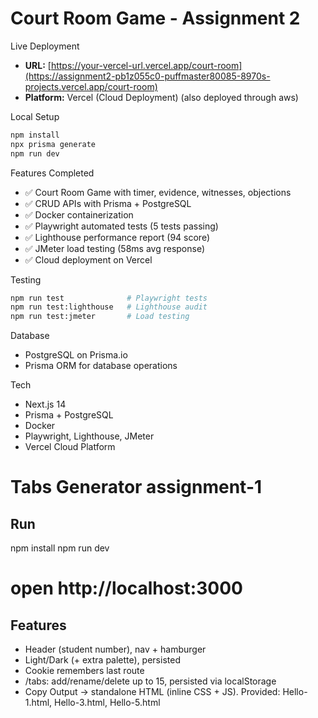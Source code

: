 # Court Room Game - Assignment 2 

Live Deployment
- **URL:** [https://your-vercel-url.vercel.app/court-room](https://assignment2-pb1z055c0-puffmaster80085-8970s-projects.vercel.app/court-room)
- **Platform:** Vercel (Cloud Deployment) (also deployed through aws)

Local Setup
```bash
npm install
npx prisma generate
npm run dev
```

Features Completed
- ✅ Court Room Game with timer, evidence, witnesses, objections
- ✅ CRUD APIs with Prisma + PostgreSQL
- ✅ Docker containerization
- ✅ Playwright automated tests (5 tests passing)
- ✅ Lighthouse performance report (94 score)
- ✅ JMeter load testing (58ms avg response)
- ✅ Cloud deployment on Vercel

Testing
```bash
npm run test              # Playwright tests
npm run test:lighthouse   # Lighthouse audit
npm run test:jmeter       # Load testing
```

Database
- PostgreSQL on Prisma.io
- Prisma ORM for database operations

Tech
- Next.js 14
- Prisma + PostgreSQL  
- Docker
- Playwright, Lighthouse, JMeter
- Vercel Cloud Platform

# Tabs Generator  assignment-1

## Run
npm install
npm run dev
# open http://localhost:3000

## Features
- Header (student number), nav + hamburger
- Light/Dark (+ extra palette), persisted
- Cookie remembers last route
- /tabs: add/rename/delete up to 15, persisted via localStorage
- Copy Output → standalone HTML (inline CSS + JS). Provided: Hello-1.html, Hello-3.html, Hello-5.html
